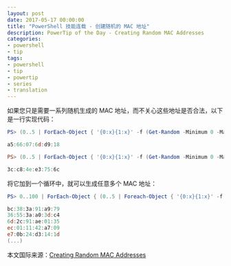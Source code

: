 ```yaml
---
layout: post
date: 2017-05-17 00:00:00
title: "PowerShell 技能连载 - 创建随机的 MAC 地址"
description: PowerTip of the Day - Creating Random MAC Addresses
categories:
- powershell
- tip
tags:
- powershell
- tip
- powertip
- series
- translation
---
```

如果您只是需要一系列随机生成的 MAC 地址，而不关心这些地址是否合法，以下是一行实现代码：

```powershell
PS> (0..5 | ForEach-Object { '{0:x}{1:x}' -f (Get-Random -Minimum 0 -Maximum 15),(Get-Random -Minimum 0 -Maximum 15)})  -join ':'

a5:66:07:6d:d9:18

PS> (0..5 | ForEach-Object { '{0:x}{1:x}' -f (Get-Random -Minimum 0 -Maximum 15),(Get-Random -Minimum 0 -Maximum 15)})  -join ':'

3c:c8:4e:e3:75:6c
```

将它加到一个循环中，就可以生成任意多个 MAC 地址：

```powershell
PS> 0..100 | ForEach-Object { (0..5 | Foreach-Object { '{0:x}{1:x}' -f (Get-Random -Minimum 0 -Maximum 15),(Get-Random -Minimum 0 -Maximum 15)})  -join ':' }

bc:38:3a:91:a9:79
36:55:3a:a0:3d:c4
6d:2c:91:ae:01:35
ec:01:11:42:a7:09
e7:0b:24:d3:14:1d
(...)
```

<!--more-->
本文国际来源：[Creating Random MAC Addresses](http://community.idera.com/powershell/powertips/b/tips/posts/creating-random-mac-addresses)
